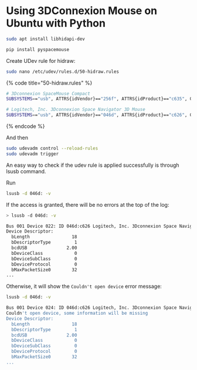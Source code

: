 # Using 3DConnexion Mouse on Ubuntu with Python

```bash
sudo apt install libhidapi-dev
```

```bash
pip install pyspacemouse
```



Create UDev rule for hidraw:

```bash
sudo nano /etc/udev/rules.d/50-hidraw.rules
```

{% code title="50-hidraw.rules" %}
```bash
# 3Dconnexion SpaceMouse Compact
SUBSYSTEMS=="usb", ATTRS{idVendor}=="256f", ATTRS{idProduct}=="c635", GROUP:="users", MODE:="0666"

# Logitech, Inc. 3Dconnexion Space Navigator 3D Mouse
SUBSYSTEMS=="usb", ATTRS{idVendor}=="046d", ATTRS{idProduct}=="c626", GROUP:="users", MODE:="0666"
```
{% endcode %}

And then

```bash
sudo udevadm control --reload-rules
sudo udevadm trigger
```





An easy way to check if the udev rule is applied successfully is through lsusb command.

Run

```bash
lsusb -d 046d: -v
```



If the access is granted, there will be no errors at the top of the log:

```bash
> lsusb -d 046d: -v

Bus 001 Device 022: ID 046d:c626 Logitech, Inc. 3Dconnexion Space Navigator 3D Mouse
Device Descriptor:
  bLength                18
  bDescriptorType         1
  bcdUSB               2.00
  bDeviceClass            0 
  bDeviceSubClass         0 
  bDeviceProtocol         0 
  bMaxPacketSize0        32
...
```



Otherwise, it will show the `Couldn't open device` error message:

```bash
lsusb -d 046d: -v

Bus 001 Device 024: ID 046d:c626 Logitech, Inc. 3Dconnexion Space Navigator 3D Mouse
Couldn't open device, some information will be missing
Device Descriptor:
  bLength                18
  bDescriptorType         1
  bcdUSB               2.00
  bDeviceClass            0 
  bDeviceSubClass         0 
  bDeviceProtocol         0 
  bMaxPacketSize0        32
...
```





